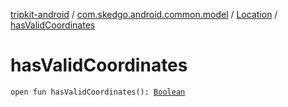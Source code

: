 [tripkit-android](../../index.md) / [com.skedgo.android.common.model](../index.md) / [Location](index.md) / [hasValidCoordinates](./has-valid-coordinates.md)

# hasValidCoordinates

`open fun hasValidCoordinates(): `[`Boolean`](https://kotlinlang.org/api/latest/jvm/stdlib/kotlin/-boolean/index.html)